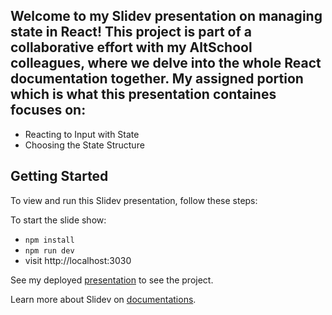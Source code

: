 ## Welcome to my Slidev presentation on managing state in React! This project is part of a collaborative effort with my AltSchool colleagues, where we delve into the whole React documentation together. My assigned portion which is what this presentation containes focuses on:

- Reacting to Input with State
- Choosing the State Structure

## Getting Started

To view and run this Slidev presentation, follow these steps:

To start the slide show:

- `npm install`
- `npm run dev`
- visit http://localhost:3030

See my deployed [presentation](https://veemanagingstatepresentation.netlify.app/1) to see the project.

Learn more about Slidev on [documentations](https://sli.dev/).
